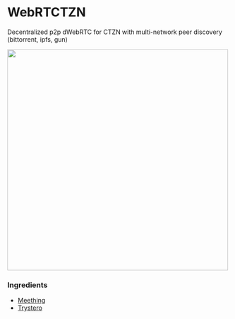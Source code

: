 # WebRTCTZN

Decentralized p2p dWebRTC for CTZN with multi-network peer discovery (bittorrent, ipfs, gun)

<img src="https://user-images.githubusercontent.com/1423657/110689511-0d8f8180-81e3-11eb-93a9-8b744b2f7eea.png" width=500/>



### Ingredients

* [Meething](https://github.com/meething)
* [Trystero](https://github.com/dmotz/trystero)
